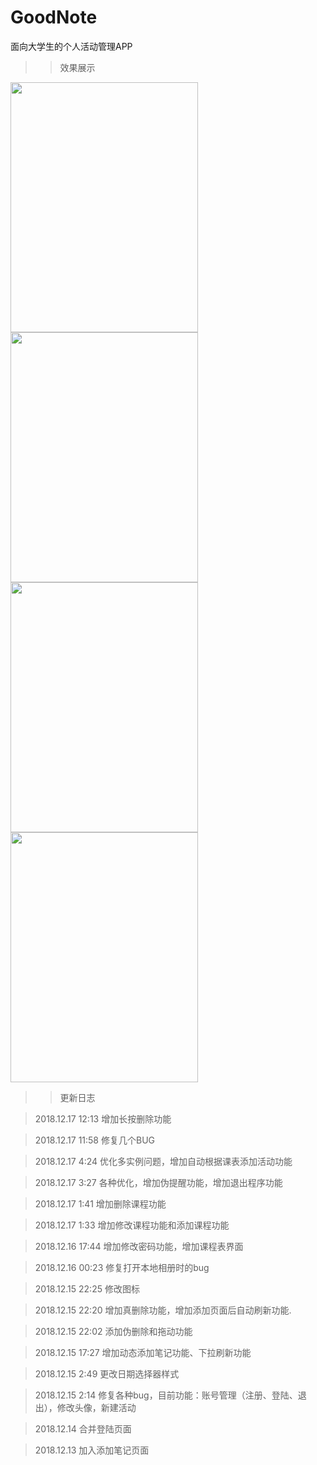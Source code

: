 # GoodNote
面向大学生的个人活动管理APP
>> 效果展示

<img width="300" height="400" src="https://github.com/learningNicolas/MarkdownImageRepertory/blob/master/image/goodnote-1.jpg"/>
<img width="300" height="400" src="https://github.com/learningNicolas/MarkdownImageRepertory/blob/master/image/goodnote-2.jpg"/>
<img width="300" height="400" src="https://github.com/learningNicolas/MarkdownImageRepertory/blob/master/image/goodnote-3.jpg"/>
<img width="300" height="400" src="https://github.com/learningNicolas/MarkdownImageRepertory/blob/master/image/goodnote-4.jpg"/>

>> 更新日志

> 2018.12.17 12:13 增加长按删除功能

> 2018.12.17 11:58 修复几个BUG

> 2018.12.17 4:24  优化多实例问题，增加自动根据课表添加活动功能

> 2018.12.17 3:27  各种优化，增加伪提醒功能，增加退出程序功能

> 2018.12.17 1:41  增加删除课程功能

> 2018.12.17 1:33  增加修改课程功能和添加课程功能

> 2018.12.16 17:44 增加修改密码功能，增加课程表界面

> 2018.12.16 00:23 修复打开本地相册时的bug

> 2018.12.15 22:25 修改图标

> 2018.12.15 22:20 增加真删除功能，增加添加页面后自动刷新功能.

> 2018.12.15 22:02 添加伪删除和拖动功能

> 2018.12.15 17:27 增加动态添加笔记功能、下拉刷新功能

> 2018.12.15 2:49 更改日期选择器样式

> 2018.12.15 2:14 修复各种bug，目前功能：账号管理（注册、登陆、退出），修改头像，新建活动

> 2018.12.14 合并登陆页面

> 2018.12.13 加入添加笔记页面
